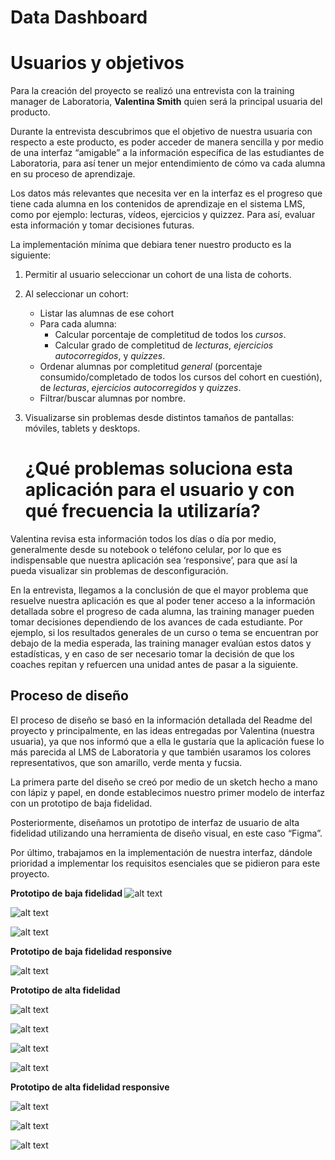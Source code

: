 # Data Dashboard

# Usuarios y objetivos

Para la creación del proyecto se realizó una entrevista con la training manager de Laboratoria, <b>Valentina Smith</b> quien será la principal usuaria del producto.

Durante la entrevista descubrimos que el objetivo de nuestra usuaria con respecto a este producto, es poder acceder de manera sencilla y por medio de una interfaz “amigable” a la información específica de las estudiantes de Laboratoria, para así tener un mejor entendimiento de cómo va cada alumna en su proceso de aprendizaje.

Los datos más relevantes que necesita ver en la interfaz es el progreso que tiene cada alumna en los contenidos de aprendizaje en el sistema LMS, como por ejemplo: lecturas, vídeos, ejercicios y quizzez. Para así, evaluar esta información y tomar decisiones futuras.

La implementación mínima que debiara tener nuestro producto es la siguiente:

1. Permitir al usuario seleccionar un cohort de una lista de cohorts.
2. Al seleccionar un cohort:
   - Listar las alumnas de ese cohort
   - Para cada alumna:
     + Calcular porcentaje de completitud de todos los _cursos_.
     + Calcular grado de completitud de _lecturas_, _ejercicios autocorregidos_,
       y _quizzes_.
   - Ordenar alumnas por completitud _general_ (porcentaje consumido/completado
     de todos los cursos del cohort en cuestión), de _lecturas_, _ejercicios
     autocorregidos_ y _quizzes_.
   - Filtrar/buscar alumnas por nombre.
3. Visualizarse sin problemas desde distintos tamaños de pantallas: móviles,
   tablets y desktops.

   # ¿Qué problemas soluciona esta aplicación para el usuario y con qué frecuencia la utilizaría?

Valentina revisa esta información todos los días o día por medio, generalmente desde su notebook o teléfono celular, por lo que es indispensable que nuestra aplicación sea ‘responsive’, para que así la pueda visualizar sin problemas de desconfiguración.

En la entrevista, llegamos a la conclusión de que el mayor problema que resuelve nuestra aplicación es que al poder tener acceso a la información detallada sobre el progreso de cada alumna, las training manager pueden tomar decisiones dependiendo de los avances de cada estudiante. Por ejemplo, si los resultados generales de un curso o tema se encuentran por debajo de la media esperada, las training manager evalúan estos datos y estadísticas,  y en caso de ser necesario tomar la decisión  de que los coaches repitan y refuercen una unidad antes de pasar a la siguiente.

<h2> Proceso de diseño </h2>

El proceso de diseño se basó en la información detallada del Readme del proyecto y principalmente, en las ideas entregadas por Valentina (nuestra usuaria), ya que nos informó que a ella le gustaría que la aplicación fuese lo más parecida al LMS de Laboratoria y que también usaramos los colores representativos, que son amarillo, verde menta y fucsia. 

La primera parte del diseño se creó por medio de un sketch hecho a mano con lápiz y papel, en donde establecimos nuestro primer modelo de interfaz con un prototipo de baja fidelidad.

Posteriormente, diseñamos un prototipo de interfaz de usuario de alta fidelidad utilizando una herramienta de diseño visual, en este caso “Figma”.

Por último, trabajamos en la implementación de nuestra interfaz, dándole prioridad a implementar los requisitos esenciales que se pidieron para este proyecto.

<b>Prototipo de baja fidelidad </b>
![alt text](src\img-readme\sketch1.jpg)

![alt text](src\img-readme\sketch2.jpg)

![alt text](src\img-readme\sketch3chico.jpg)

<b>Prototipo de baja fidelidad responsive</b>

![alt text](src\img-readme\responsive.jpg)

<b>Prototipo de alta fidelidad </b>

![alt text](src\img-readme\data1.png)

![alt text](src\img-readme\data2.png)

![alt text](src\img-readme\data3.png)

![alt text](src\img-readme\data4.png)

<b>Prototipo de alta fidelidad responsive</b>

![alt text](src\img-readme\responsive1.png)

![alt text](src\img-readme\responsive2.png)

![alt text](src\img-readme\responsive3.png)
